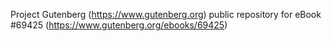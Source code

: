 Project Gutenberg (https://www.gutenberg.org) public repository for
eBook #69425 (https://www.gutenberg.org/ebooks/69425)
